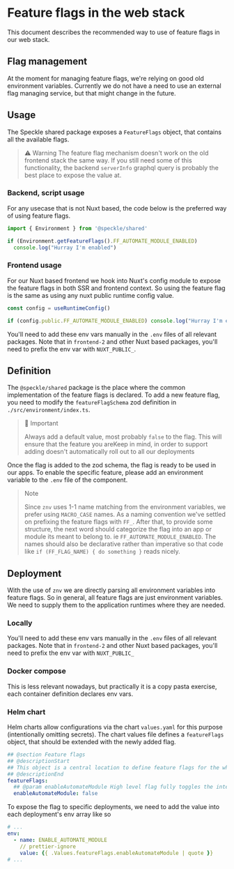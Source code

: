 # Feature flags in the web stack

This document describes the recommended way to use of feature flags in our web stack.

## Flag management

At the moment for managing feature flags, we're relying on good old environment variables.
Currently we do not have a need to use an external flag managing service, but that might change in the future.

## Usage

The Speckle shared package exposes a `FeatureFlags` object, that contains all the available flags.

> ⚠️ Warning
> The feature flag mechanism doesn't work on the old frontend stack the same way.
> If you still need some of this functionality, the backend `serverInfo` graphql query is probably the best place to expose the value at.

### Backend, script usage

For any usecase that is not Nuxt based, the code below is the preferred way of using feature flags.

```typescript
import { Environment } from '@speckle/shared'

if (Environment.getFeatureFlags().FF_AUTOMATE_MODULE_ENABLED)
  console.log("Hurray I'm enabled")
```

### Frontend usage

For our Nuxt based frontend we hook into Nuxt's config module to expose the feature flags in both SSR and frontend context.
So using the feature flag is the same as using any nuxt public runtime config value.

```typescript
const config = useRuntimeConfig()

if (config.public.FF_AUTOMATE_MODULE_ENABLED) console.log("Hurray I'm enabled")
```

You'll need to add these env vars manually in the `.env` files of all relevant packages. Note that in `frontend-2` and other Nuxt based packages, you'll need to prefix the env var with `NUXT_PUBLIC_`.

## Definition

The `@speckle/shared` package is the place where the common implementation of the feature flags is declared.
To add a new feature flag, you need to modify the `featureFlagSchema` zod definition in `./src/environment/index.ts`.

> 📣 Important
>
> Always add a default value, most probably `false` to the flag.
> This will ensure that the feature you areKeep in mind, in order to support adding doesn't automatically roll out to all our deployments

Once the flag is added to the zod schema, the flag is ready to be used in our apps.
To enable the specific feature, please add an environment variable to the `.env` file of the component.

> Note
>
> Since `znv` uses 1-1 name matching from the environment variables, we prefer using `MACRO_CASE` names.
> As a naming convention we've settled on prefixing the feature flags with `FF_`.
> After that, to provide some structure, the next word should categorize the flag into an app or module its meant to belong to. ie `FF_AUTOMATE_MODULE_ENABLED`.
> The names should also be declarative rather than imperative so that code like `if (FF_FLAG_NAME) { do something }` reads nicely.

## Deployment

With the use of `znv` we are directly parsing all environment variables into feature flags. So in general, all feature flags are just environment variables. We need to supply them to the application runtimes where they are needed.

### Locally

You'll need to add these env vars manually in the `.env` files of all relevant packages. Note that in `frontend-2` and other Nuxt based packages, you'll need to prefix the env var with `NUXT_PUBLIC_`

### Docker compose

This is less relevant nowadays, but practically it is a copy pasta exercise, each container definition declares env vars.

### Helm chart

Helm charts allow configurations via the chart `values.yaml` for this purpose (intentionally omitting secrets). The chart values file defines a `featureFlags` object, that should be extended with the newly added flag.

```yaml
## @section Feature flags
## @descriptionStart
## This object is a central location to define feature flags for the whole chart.
## @descriptionEnd
featureFlags:
  ## @param enableAutomateModule High level flag fully toggles the integrated automate module
  enableAutomateModule: false
```

To expose the flag to specific deployments, we need to add the value into each deployment's env array like so

```yaml
# ...
env:
  - name: ENABLE_AUTOMATE_MODULE
    // prettier-ignore
    value: {{ .Values.featureFlags.enableAutomateModule | quote }}
# ...
```
